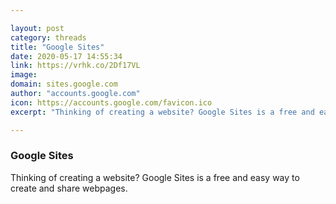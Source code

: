 ```yaml
---

layout: post
category: threads
title: "Google Sites"
date: 2020-05-17 14:55:34
link: https://vrhk.co/2Df17VL
image: 
domain: sites.google.com
author: "accounts.google.com"
icon: https://accounts.google.com/favicon.ico
excerpt: "Thinking of creating a website? Google Sites is a free and easy way to create and share webpages."

---
```


### Google Sites

Thinking of creating a website? Google Sites is a free and easy way to create and share webpages.